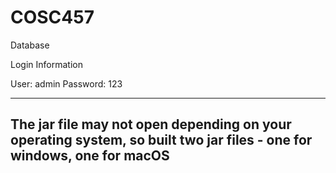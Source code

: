# COSC457
Database

Login Information

User: admin
Password: 123


--------------------------------------------------------------------------------------------------------------------
The jar file may not open depending on your operating system, so built two jar files - one for windows, one for macOS 
--------------------------------------------------------------------------------------------------------------------
